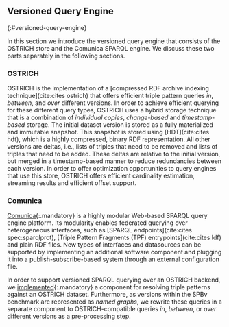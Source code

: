 ## Versioned Query Engine
{:#versioned-query-engine}

In this section we introduce the versioned query engine that consists of the OSTRICH store and the Comunica SPARQL engine.
We discuss these two parts separately in the following sections.

### OSTRICH

OSTRICH is the implementation of a [compressed RDF archive indexing technique](cite:cites ostrich) that offers efficient
triple pattern queries *in*, *between*, and *over* different versions.
In order to achieve efficient querying for these different query types,
OSTRICH uses a hybrid storage technique that is a combination of *individual copies*, *change-based* and *timestamp-based* storage.
The initial dataset version is stored as a fully materialized and immutable snapshot.
This snapshot is stored using [HDT](cite:cites hdt), which is a highly compressed, binary RDF representation.
All other versions are deltas, i.e., lists of triples that need to be removed and lists of triples that need to be added.
These deltas are relative to the initial version, but merged in a timestamp-based manner to reduce redundancies between each version.
In order to offer optimization opportunities to query engines that use this store,
OSTRICH offers efficient cardinality estimation, streaming results and efficient offset support.

### Comunica

[Comunica](https://github.com/comunica/comunica/){:.mandatory} is a highly modular Web-based SPARQL query engine platform.
Its modularity enables federated querying over heterogeneous interfaces, such as [SPARQL endpoints](cite:cites spec:sparqlprot),
[Triple Pattern Fragments (TPF) entrypoints](cite:cites ldf) and plain RDF files.
New types of interfaces and datasources can be supported by implementing an additional software component
and plugging it into a publish-subscribe-based system through an external configuration file.

In order to support versioned SPARQL querying over an OSTRICH backend,
we [implemented](https://github.com/comunica/comunica/tree/feature/ostrich){:.mandatory} a component for resolving triple patterns against an OSTRICH dataset.
Furthermore, as versions within the SPBv benchmark are represented as *named graphs*,
we rewrite these queries in a separate component to OSTRICH-compatible queries *in*, *between*, or *over* different versions as a pre-processing step.
